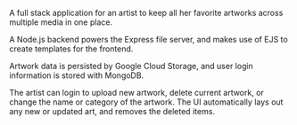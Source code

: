 A full stack application for an artist to keep all her favorite artworks across multiple media in one place.

A Node.js backend powers the Express file server, and makes use of EJS to create templates for the frontend.

Artwork data is persisted by Google Cloud Storage, and user login information is stored with MongoDB.

The artist can login to upload new artwork, delete current artwork, or change the name or category of the artwork. The UI automatically lays out any new or updated art, and removes the deleted items.
